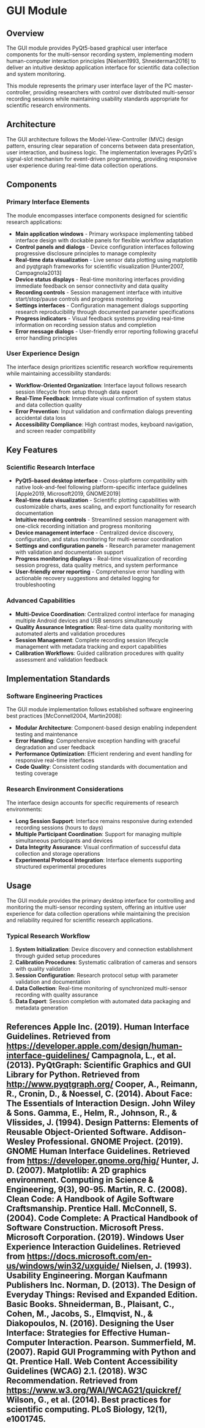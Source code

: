 # GUI Module

## Overview

The GUI module provides PyQt5-based graphical user interface components for the multi-sensor recording system, implementing modern human-computer interaction principles [Nielsen1993, Shneiderman2016] to deliver an intuitive desktop application interface for scientific data collection and system monitoring.

This module represents the primary user interface layer of the PC master-controller, providing researchers with control over distributed multi-sensor recording sessions while maintaining usability standards appropriate for scientific research environments.

## Architecture

The GUI architecture follows the Model-View-Controller (MVC) design pattern, ensuring clear separation of concerns between data presentation, user interaction, and business logic. The implementation leverages PyQt5's signal-slot mechanism for event-driven programming, providing responsive user experience during real-time data collection operations.

## Components

### Primary Interface Elements

The module encompasses interface components designed for scientific research applications:

- **Main application windows** - Primary workspace implementing tabbed interface design with dockable panels for flexible workflow adaptation
- **Control panels and dialogs** - Device configuration interfaces following progressive disclosure principles to manage complexity
- **Real-time data visualization** - Live sensor data plotting using matplotlib and pyqtgraph frameworks for scientific visualization [Hunter2007, Campagnola2013]
- **Device status displays** - Real-time monitoring interfaces providing immediate feedback on sensor connectivity and data quality
- **Recording controls** - Session management interface with intuitive start/stop/pause controls and progress monitoring
- **Settings interfaces** - Configuration management dialogs supporting research reproducibility through documented parameter specifications
- **Progress indicators** - Visual feedback systems providing real-time information on recording session status and completion
- **Error message dialogs** - User-friendly error reporting following graceful error handling principles

### User Experience Design

The interface design prioritizes scientific research workflow requirements while maintaining accessibility standards:

- **Workflow-Oriented Organization**: Interface layout follows research session lifecycle from setup through data export
- **Real-Time Feedback**: Immediate visual confirmation of system status and data collection quality
- **Error Prevention**: Input validation and confirmation dialogs preventing accidental data loss
- **Accessibility Compliance**: High contrast modes, keyboard navigation, and screen reader compatibility

## Key Features

### Scientific Research Interface

- **PyQt5-based desktop interface** - Cross-platform compatibility with native look-and-feel following platform-specific interface guidelines [Apple2019, Microsoft2019, GNOME2019]
- **Real-time data visualization** - Scientific plotting capabilities with customizable charts, axes scaling, and export functionality for research documentation
- **Intuitive recording controls** - Streamlined session management with one-click recording initiation and progress monitoring
- **Device management interface** - Centralized device discovery, configuration, and status monitoring for multi-sensor coordination
- **Settings and configuration panels** - Research parameter management with validation and documentation support
- **Progress monitoring displays** - Real-time visualization of recording session progress, data quality metrics, and system performance
- **User-friendly error reporting** - Comprehensive error handling with actionable recovery suggestions and detailed logging for troubleshooting

### Advanced Capabilities

- **Multi-Device Coordination**: Centralized control interface for managing multiple Android devices and USB sensors simultaneously
- **Quality Assurance Integration**: Real-time data quality monitoring with automated alerts and validation procedures
- **Session Management**: Complete recording session lifecycle management with metadata tracking and export capabilities
- **Calibration Workflows**: Guided calibration procedures with quality assessment and validation feedback

## Implementation Standards

### Software Engineering Practices

The GUI module implementation follows established software engineering best practices [McConnell2004, Martin2008]:

- **Modular Architecture**: Component-based design enabling independent testing and maintenance
- **Error Handling**: Comprehensive exception handling with graceful degradation and user feedback
- **Performance Optimization**: Efficient rendering and event handling for responsive real-time interfaces
- **Code Quality**: Consistent coding standards with documentation and testing coverage

### Research Environment Considerations

The interface design accounts for specific requirements of research environments:

- **Long Session Support**: Interface remains responsive during extended recording sessions (hours to days)
- **Multiple Participant Coordination**: Support for managing multiple simultaneous participants and devices
- **Data Integrity Assurance**: Visual confirmation of successful data collection and storage operations
- **Experimental Protocol Integration**: Interface elements supporting structured experimental procedures

## Usage

The GUI module provides the primary desktop interface for controlling and monitoring the multi-sensor recording system, offering an intuitive user experience for data collection operations while maintaining the precision and reliability required for scientific research applications.

### Typical Research Workflow

1. **System Initialization**: Device discovery and connection establishment through guided setup procedures
2. **Calibration Procedures**: Systematic calibration of cameras and sensors with quality validation
3. **Session Configuration**: Research protocol setup with parameter validation and documentation
4. **Data Collection**: Real-time monitoring of synchronized multi-sensor recording with quality assurance
5. **Data Export**: Session completion with automated data packaging and metadata generation

## References Apple Inc. (2019). Human Interface Guidelines. Retrieved from https://developer.apple.com/design/human-interface-guidelines/ Campagnola, L., et al. (2013). PyQtGraph: Scientific Graphics and GUI Library for Python. Retrieved from http://www.pyqtgraph.org/ Cooper, A., Reimann, R., Cronin, D., & Noessel, C. (2014). About Face: The Essentials of Interaction Design. John Wiley & Sons. Gamma, E., Helm, R., Johnson, R., & Vlissides, J. (1994). Design Patterns: Elements of Reusable Object-Oriented Software. Addison-Wesley Professional. GNOME Project. (2019). GNOME Human Interface Guidelines. Retrieved from https://developer.gnome.org/hig/ Hunter, J. D. (2007). Matplotlib: A 2D graphics environment. Computing in Science & Engineering, 9(3), 90-95. Martin, R. C. (2008). Clean Code: A Handbook of Agile Software Craftsmanship. Prentice Hall. McConnell, S. (2004). Code Complete: A Practical Handbook of Software Construction. Microsoft Press. Microsoft Corporation. (2019). Windows User Experience Interaction Guidelines. Retrieved from https://docs.microsoft.com/en-us/windows/win32/uxguide/ Nielsen, J. (1993). Usability Engineering. Morgan Kaufmann Publishers Inc. Norman, D. (2013). The Design of Everyday Things: Revised and Expanded Edition. Basic Books. Shneiderman, B., Plaisant, C., Cohen, M., Jacobs, S., Elmqvist, N., & Diakopoulos, N. (2016). Designing the User Interface: Strategies for Effective Human-Computer Interaction. Pearson. Summerfield, M. (2007). Rapid GUI Programming with Python and Qt. Prentice Hall. Web Content Accessibility Guidelines (WCAG) 2.1. (2018). W3C Recommendation. Retrieved from https://www.w3.org/WAI/WCAG21/quickref/ Wilson, G., et al. (2014). Best practices for scientific computing. PLoS Biology, 12(1), e1001745.
